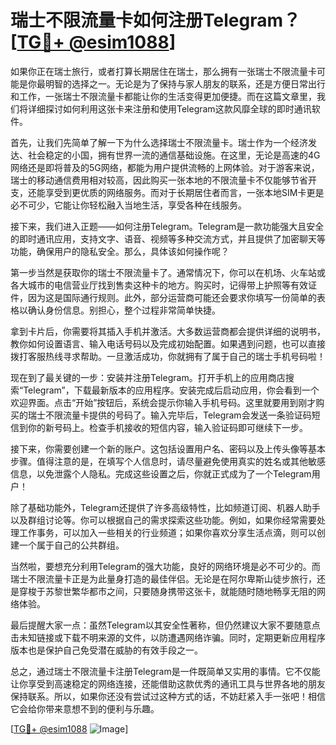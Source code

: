 # 瑞士不限流量卡如何注册Telegram？[[TG💪+ @esim1088](https://t.me/s/esim1088)]

如果你正在瑞士旅行，或者打算长期居住在瑞士，那么拥有一张瑞士不限流量卡可能是你最明智的选择之一。无论是为了保持与家人朋友的联系，还是方便日常出行和工作，一张瑞士不限流量卡都能让你的生活变得更加便捷。而在这篇文章里，我们将详细探讨如何利用这张卡来注册和使用Telegram这款风靡全球的即时通讯软件。

首先，让我们先简单了解一下为什么选择瑞士不限流量卡。瑞士作为一个经济发达、社会稳定的小国，拥有世界一流的通信基础设施。在这里，无论是高速的4G网络还是即将普及的5G网络，都能为用户提供流畅的上网体验。对于游客来说，瑞士的移动通信费用相对较高，因此购买一张本地的不限流量卡不仅能够节省开支，还能享受到更优质的网络服务。而对于长期居住者而言，一张本地SIM卡更是必不可少，它能让你轻松融入当地生活，享受各种在线服务。

接下来，我们进入正题——如何注册Telegram。Telegram是一款功能强大且安全的即时通讯应用，支持文字、语音、视频等多种交流方式，并且提供了加密聊天等功能，确保用户的隐私安全。那么，具体该如何操作呢？

第一步当然是获取你的瑞士不限流量卡了。通常情况下，你可以在机场、火车站或各大城市的电信营业厅找到售卖这种卡的地方。购买时，记得带上护照等有效证件，因为这是国际通行规则。此外，部分运营商可能还会要求你填写一份简单的表格以确认身份信息。别担心，整个过程非常简单快捷。

拿到卡片后，你需要将其插入手机并激活。大多数运营商都会提供详细的说明书，教你如何设置语言、输入电话号码以及完成初始配置。如果遇到问题，也可以直接拨打客服热线寻求帮助。一旦激活成功，你就拥有了属于自己的瑞士手机号码啦！

现在到了最关键的一步：安装并注册Telegram。打开手机上的应用商店搜索“Telegram”，下载最新版本的应用程序。安装完成后启动应用，你会看到一个欢迎界面。点击“开始”按钮后，系统会提示你输入手机号码。这里就要用到刚才购买的瑞士不限流量卡提供的号码了。输入完毕后，Telegram会发送一条验证码短信到你的新号码上。检查手机接收的短信内容，输入验证码即可继续下一步。

接下来，你需要创建一个新的账户。这包括设置用户名、密码以及上传头像等基本步骤。值得注意的是，在填写个人信息时，请尽量避免使用真实的姓名或其他敏感信息，以免泄露个人隐私。完成这些设置之后，你就正式成为了一个Telegram用户！

除了基础功能外，Telegram还提供了许多高级特性，比如频道订阅、机器人助手以及群组讨论等。你可以根据自己的需求探索这些功能。例如，如果你经常需要处理工作事务，可以加入一些相关的行业频道；如果你喜欢分享生活点滴，则可以创建一个属于自己的公共群组。

当然啦，要想充分利用Telegram的强大功能，良好的网络环境是必不可少的。而瑞士不限流量卡正是为此量身打造的最佳伴侣。无论是在阿尔卑斯山徒步旅行，还是穿梭于苏黎世繁华都市之间，只要随身携带这张卡，就能随时随地畅享无阻的网络体验。

最后提醒大家一点：虽然Telegram以其安全性著称，但仍然建议大家不要随意点击未知链接或下载不明来源的文件，以防遭遇网络诈骗。同时，定期更新应用程序版本也是保护自己免受潜在威胁的有效手段之一。

总之，通过瑞士不限流量卡注册Telegram是一件既简单又实用的事情。它不仅能让你享受到高速稳定的网络连接，还能借助这款优秀的通讯工具与世界各地的朋友保持联系。所以，如果你还没有尝试过这种方式的话，不妨赶紧入手一张吧！相信它会给你带来意想不到的便利与乐趣。

[[TG💪+ @esim1088](https://t.me/s/esim1088) ![Image](https://i.postimg.cc/4NQfJmqS/Snipaste-2025-05-13-00-14-12.png)]